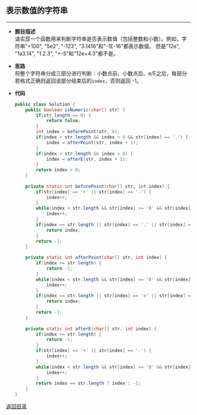 ## **表示数值的字符串**
----------------------
* **题目描述**  
请实现一个函数用来判断字符串是否表示数值（包括整数和小数）。例如，字符串"+100", "5e2", "-123", "3.1416"和"-1E-16"都表示数值。 但是"12e", "1a3.14", "1.2.3", "+-5"和"12e+4.3"都不是。
* **思路**  
将整个字符串分成三部分进行判断：小数点前、小数点后、e/E之后，每部分若格式正确则返回该部分结束后的`index`，否则返回 -1。
* **代码**  

    ``` java
    public class Solution {
        public boolean isNumeric(char[] str) {
            if(str.length == 0) {
                return false;
            }
            int index = beforePoint(str, 0);
            if(index < str.length && index > 0 && str[index] == '.') {
                index = afterPoint(str, index + 1);
            }
            if(index < str.length && index > 0) {
                index = afterE(str, index + 1);
            }
            return index > 0;
        }
        
        private static int beforePoint(char[] str, int index) {
            if(str[index] == '+' || str[index] == '-') {
                index++;
            }
            while(index < str.length && str[index] >= '0' && str[index] <= '9') {
                index++;
            }
            if(index == str.length || str[index] == '.' || str[index] == 'e' || str[index] == 'E') {
                return index;
            } 
            return -1;
        }
        
        private static int afterPoint(char[] str, int index) {
            if(index >= str.length) {
                return -1;
            }
            while(index < str.length && str[index] >= '0' && str[index] <= '9') {
                index++;
            }
            if(index == str.length || str[index] == 'e' || str[index] == 'E') {
                return index;
            } 
            return -1;
        }
        
        private static int afterE(char[] str, int index) {
            if(index >= str.length) {
                return -1;
            }
            if(str[index] == '+' || str[index] == '-') {
                index++;
            }
            while(index < str.length && str[index] >= '0' && str[index] <= '9') {
                index++;
            }
            return index == str.length ? index : -1;
        }
    }
    ```

[返回目录](https://maxwell-l.github.io/WriteSomething/something/swordoffer)